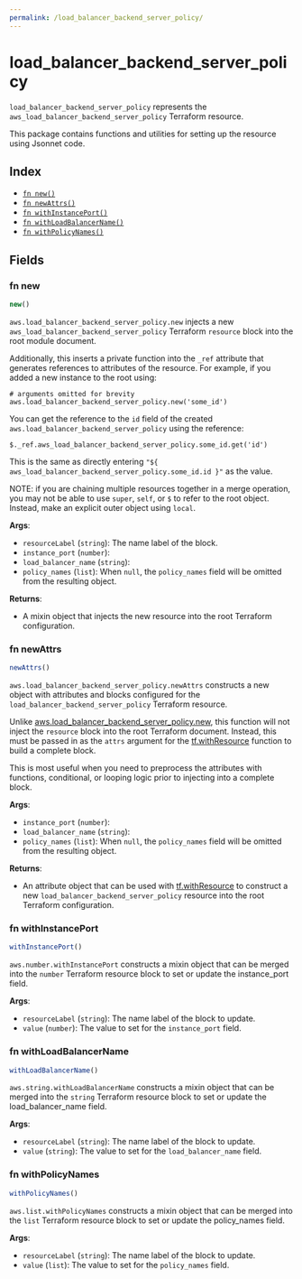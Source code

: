 ```yaml
---
permalink: /load_balancer_backend_server_policy/
---
```


# load_balancer_backend_server_policy

`load_balancer_backend_server_policy` represents the `aws_load_balancer_backend_server_policy` Terraform resource.



This package contains functions and utilities for setting up the resource using Jsonnet code.


## Index

* [`fn new()`](#fn-new)
* [`fn newAttrs()`](#fn-newattrs)
* [`fn withInstancePort()`](#fn-withinstanceport)
* [`fn withLoadBalancerName()`](#fn-withloadbalancername)
* [`fn withPolicyNames()`](#fn-withpolicynames)

## Fields

### fn new

```ts
new()
```


`aws.load_balancer_backend_server_policy.new` injects a new `aws_load_balancer_backend_server_policy` Terraform `resource`
block into the root module document.

Additionally, this inserts a private function into the `_ref` attribute that generates references to attributes of the
resource. For example, if you added a new instance to the root using:

    # arguments omitted for brevity
    aws.load_balancer_backend_server_policy.new('some_id')

You can get the reference to the `id` field of the created `aws.load_balancer_backend_server_policy` using the reference:

    $._ref.aws_load_balancer_backend_server_policy.some_id.get('id')

This is the same as directly entering `"${ aws_load_balancer_backend_server_policy.some_id.id }"` as the value.

NOTE: if you are chaining multiple resources together in a merge operation, you may not be able to use `super`, `self`,
or `$` to refer to the root object. Instead, make an explicit outer object using `local`.

**Args**:
  - `resourceLabel` (`string`): The name label of the block.
  - `instance_port` (`number`): 
  - `load_balancer_name` (`string`): 
  - `policy_names` (`list`):  When `null`, the `policy_names` field will be omitted from the resulting object.

**Returns**:
- A mixin object that injects the new resource into the root Terraform configuration.


### fn newAttrs

```ts
newAttrs()
```


`aws.load_balancer_backend_server_policy.newAttrs` constructs a new object with attributes and blocks configured for the `load_balancer_backend_server_policy`
Terraform resource.

Unlike [aws.load_balancer_backend_server_policy.new](#fn-load_balancer_backend_server_policynew), this function will not inject the `resource`
block into the root Terraform document. Instead, this must be passed in as the `attrs` argument for the
[tf.withResource](https://github.com/tf-libsonnet/core/tree/main/docs#fn-withresource) function to build a complete block.

This is most useful when you need to preprocess the attributes with functions, conditional, or looping logic prior to
injecting into a complete block.

**Args**:
  - `instance_port` (`number`): 
  - `load_balancer_name` (`string`): 
  - `policy_names` (`list`):  When `null`, the `policy_names` field will be omitted from the resulting object.

**Returns**:
  - An attribute object that can be used with [tf.withResource](https://github.com/tf-libsonnet/core/tree/main/docs#fn-withresource) to construct a new `load_balancer_backend_server_policy` resource into the root Terraform configuration.


### fn withInstancePort

```ts
withInstancePort()
```

`aws.number.withInstancePort` constructs a mixin object that can be merged into the `number`
Terraform resource block to set or update the instance_port field.



**Args**:
  - `resourceLabel` (`string`): The name label of the block to update.
  - `value` (`number`): The value to set for the `instance_port` field.


### fn withLoadBalancerName

```ts
withLoadBalancerName()
```

`aws.string.withLoadBalancerName` constructs a mixin object that can be merged into the `string`
Terraform resource block to set or update the load_balancer_name field.



**Args**:
  - `resourceLabel` (`string`): The name label of the block to update.
  - `value` (`string`): The value to set for the `load_balancer_name` field.


### fn withPolicyNames

```ts
withPolicyNames()
```

`aws.list.withPolicyNames` constructs a mixin object that can be merged into the `list`
Terraform resource block to set or update the policy_names field.



**Args**:
  - `resourceLabel` (`string`): The name label of the block to update.
  - `value` (`list`): The value to set for the `policy_names` field.

